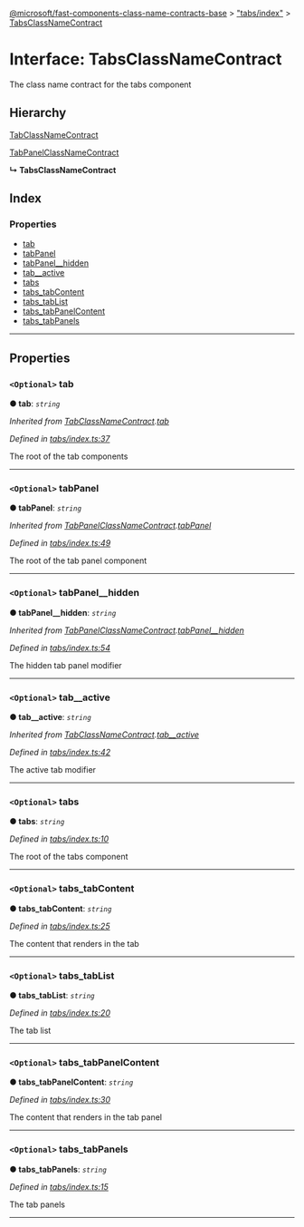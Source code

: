 [@microsoft/fast-components-class-name-contracts-base](../README.md) > ["tabs/index"](../modules/_tabs_index_.md) > [TabsClassNameContract](../interfaces/_tabs_index_.tabsclassnamecontract.md)

# Interface: TabsClassNameContract

The class name contract for the tabs component

## Hierarchy

 [TabClassNameContract](_tabs_index_.tabclassnamecontract.md)

 [TabPanelClassNameContract](_tabs_index_.tabpanelclassnamecontract.md)

**↳ TabsClassNameContract**

## Index

### Properties

* [tab](_tabs_index_.tabsclassnamecontract.md#tab)
* [tabPanel](_tabs_index_.tabsclassnamecontract.md#tabpanel)
* [tabPanel__hidden](_tabs_index_.tabsclassnamecontract.md#tabpanel__hidden)
* [tab__active](_tabs_index_.tabsclassnamecontract.md#tab__active)
* [tabs](_tabs_index_.tabsclassnamecontract.md#tabs)
* [tabs_tabContent](_tabs_index_.tabsclassnamecontract.md#tabs_tabcontent)
* [tabs_tabList](_tabs_index_.tabsclassnamecontract.md#tabs_tablist)
* [tabs_tabPanelContent](_tabs_index_.tabsclassnamecontract.md#tabs_tabpanelcontent)
* [tabs_tabPanels](_tabs_index_.tabsclassnamecontract.md#tabs_tabpanels)

---

## Properties

<a id="tab"></a>

### `<Optional>` tab

**● tab**: *`string`*

*Inherited from [TabClassNameContract](_tabs_index_.tabclassnamecontract.md).[tab](_tabs_index_.tabclassnamecontract.md#tab)*

*Defined in [tabs/index.ts:37](https://github.com/Microsoft/fast-dna/blob/164dd3ca/packages/fast-components-class-name-contracts-base/src/tabs/index.ts#L37)*

The root of the tab components

___
<a id="tabpanel"></a>

### `<Optional>` tabPanel

**● tabPanel**: *`string`*

*Inherited from [TabPanelClassNameContract](_tabs_index_.tabpanelclassnamecontract.md).[tabPanel](_tabs_index_.tabpanelclassnamecontract.md#tabpanel)*

*Defined in [tabs/index.ts:49](https://github.com/Microsoft/fast-dna/blob/164dd3ca/packages/fast-components-class-name-contracts-base/src/tabs/index.ts#L49)*

The root of the tab panel component

___
<a id="tabpanel__hidden"></a>

### `<Optional>` tabPanel__hidden

**● tabPanel__hidden**: *`string`*

*Inherited from [TabPanelClassNameContract](_tabs_index_.tabpanelclassnamecontract.md).[tabPanel__hidden](_tabs_index_.tabpanelclassnamecontract.md#tabpanel__hidden)*

*Defined in [tabs/index.ts:54](https://github.com/Microsoft/fast-dna/blob/164dd3ca/packages/fast-components-class-name-contracts-base/src/tabs/index.ts#L54)*

The hidden tab panel modifier

___
<a id="tab__active"></a>

### `<Optional>` tab__active

**● tab__active**: *`string`*

*Inherited from [TabClassNameContract](_tabs_index_.tabclassnamecontract.md).[tab__active](_tabs_index_.tabclassnamecontract.md#tab__active)*

*Defined in [tabs/index.ts:42](https://github.com/Microsoft/fast-dna/blob/164dd3ca/packages/fast-components-class-name-contracts-base/src/tabs/index.ts#L42)*

The active tab modifier

___
<a id="tabs"></a>

### `<Optional>` tabs

**● tabs**: *`string`*

*Defined in [tabs/index.ts:10](https://github.com/Microsoft/fast-dna/blob/164dd3ca/packages/fast-components-class-name-contracts-base/src/tabs/index.ts#L10)*

The root of the tabs component

___
<a id="tabs_tabcontent"></a>

### `<Optional>` tabs_tabContent

**● tabs_tabContent**: *`string`*

*Defined in [tabs/index.ts:25](https://github.com/Microsoft/fast-dna/blob/164dd3ca/packages/fast-components-class-name-contracts-base/src/tabs/index.ts#L25)*

The content that renders in the tab

___
<a id="tabs_tablist"></a>

### `<Optional>` tabs_tabList

**● tabs_tabList**: *`string`*

*Defined in [tabs/index.ts:20](https://github.com/Microsoft/fast-dna/blob/164dd3ca/packages/fast-components-class-name-contracts-base/src/tabs/index.ts#L20)*

The tab list

___
<a id="tabs_tabpanelcontent"></a>

### `<Optional>` tabs_tabPanelContent

**● tabs_tabPanelContent**: *`string`*

*Defined in [tabs/index.ts:30](https://github.com/Microsoft/fast-dna/blob/164dd3ca/packages/fast-components-class-name-contracts-base/src/tabs/index.ts#L30)*

The content that renders in the tab panel

___
<a id="tabs_tabpanels"></a>

### `<Optional>` tabs_tabPanels

**● tabs_tabPanels**: *`string`*

*Defined in [tabs/index.ts:15](https://github.com/Microsoft/fast-dna/blob/164dd3ca/packages/fast-components-class-name-contracts-base/src/tabs/index.ts#L15)*

The tab panels

___

